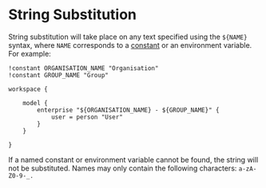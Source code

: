 # String Substitution

String substitution will take place on any text specified using the `${NAME}`
syntax, where `NAME` corresponds to a [constant](#constants) or an environment
variable. For example:

```
!constant ORGANISATION_NAME "Organisation"
!constant GROUP_NAME "Group"

workspace {

    model {
        enterprise "${ORGANISATION_NAME} - ${GROUP_NAME}" {
            user = person "User"
        }
    }

}
```

If a named constant or environment variable cannot be found, the string will not
be substituted. Names may only contain the following characters: `a-zA-Z0-9-_.`

